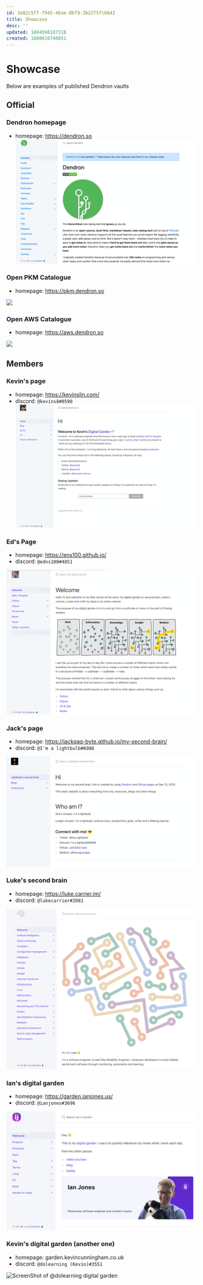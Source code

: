 ```yaml
---
id: 3a82c5ff-7945-46ae-8bf9-3b2275fc6642
title: Showcase
desc: ''
updated: 1604598187318
created: 1600010740851
---
```


# Showcase

Below are examples of published Dendron vaults

## Official
### Dendron homepage
- homepage: https://dendron.so
![](/assets/images/2020-09-13-09-05-45.png)

### Open PKM Catalogue
- homepage: https://pkm.dendron.so

![](https://foundation-prod-assetspublic53c57cce-8cpvgjldwysl.s3-us-west-2.amazonaws.com/assets/images/showcase.pkm.jpg)

### Open AWS Catalogue
- homepage: https://aws.dendron.so

![](https://foundation-prod-assetspublic53c57cce-8cpvgjldwysl.s3-us-west-2.amazonaws.com/assets/images/showcase.aws.jpg)

## Members

### Kevin's page
- homepage: https://kevinslin.com/
- discord: `@kevins8#0590`
![](/assets/images/2020-09-13-08-45-00.png)

### Ed's Page
- homepage: https://ens100.github.io/
- discord: `@edns100#4851`

![](/assets/images/2020-09-13-09-04-36.png)

### Jack's page
- homepage: https://jackqaq-byte.github.io/my-second-brain/
- discord: `@I'm a lightbulb#6986`

![](/assets/images/2020-09-13-09-01-48.png)

### Luke's second brain
- homepage: https://luke.carrier.im/
- discord: `@lukecarrier#2081`

![](/assets/images/2020-09-27-20-50-54.png)

### Ian's digital garden
- homepage: https://garden.ianjones.us/
- discord: `@ianjones#3696`

![](/assets/images/2020-12-06-09-43-31.png)

### Kevin's digital garden (another one)
- homepage: garden.kevincunningham.co.uk
- discord: `@dolearning (Kevin)#3551`

![ScreenShot of @dolearning digital garden](https://res.cloudinary.com/kc-cloud/image/upload/v1607614868/digital_garden_screenshot_j9wrcz.png)

